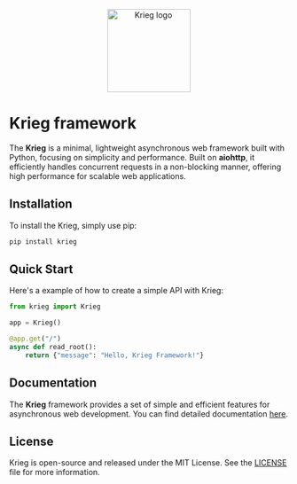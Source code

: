 <div align="center">
    <img src="https://imgur.com/PHVUbTR.png" alt="Krieg logo" width="150" />
</div>

# Krieg framework
The **Krieg** is a minimal, lightweight asynchronous web framework built with Python, focusing on simplicity and performance. Built on **aiohttp**, it efficiently handles concurrent requests in a non-blocking manner, offering high performance for scalable web applications.

## Installation

To install the Krieg, simply use pip:

```bash
pip install krieg
```

## Quick Start

Here's a example of how to create a simple API with Krieg:

```python
from krieg import Krieg

app = Krieg()

@app.get("/")
async def read_root():
    return {"message": "Hello, Krieg Framework!"}
```
## Documentation

The **Krieg** framework provides a set of simple and efficient features for asynchronous web development. You can find detailed documentation [here](docs/README.md).

## License

Krieg is open-source and released under the MIT License. See the [LICENSE](https://chatgpt.com/c/LICENSE) file for more information.
